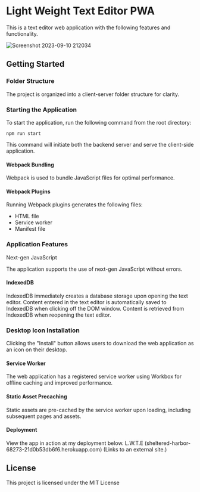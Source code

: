 # Light Weight Text Editor PWA

This is a text editor web application with the following features and functionality.

![Screenshot 2023-09-10 212034](https://github.com/kevhuff/mod19-pwa/assets/3771399/8047c759-b992-43b5-baf0-762fa518853f)


## Getting Started

### Folder Structure

The project is organized into a client-server folder structure for clarity.

### Starting the Application

To start the application, run the following command from the root directory:

```
npm run start
```


This command will initiate both the backend server and serve the client-side application.

#### Webpack Bundling
Webpack is used to bundle JavaScript files for optimal performance.

#### Webpack Plugins
Running Webpack plugins generates the following files:

- HTML file
- Service worker
- Manifest file

### Application Features
Next-gen JavaScript

The application supports the use of next-gen JavaScript without errors.

#### IndexedDB
IndexedDB immediately creates a database storage upon opening the text editor.
Content entered in the text editor is automatically saved to IndexedDB when clicking off the DOM window.
Content is retrieved from IndexedDB when reopening the text editor.

### Desktop Icon Installation
Clicking the "Install" button allows users to download the web application as an icon on their desktop.

#### Service Worker
The web application has a registered service worker using Workbox for offline caching and improved performance.

#### Static Asset Precaching
Static assets are pre-cached by the service worker upon loading, including subsequent pages and assets.

#### Deployment
View the app in action at my deployment below.
L.W.T.E
(sheltered-harbor-68273-21d0b53db6f6.herokuapp.com)
(Links to an external site.)

## License
This project is licensed under the MIT License
